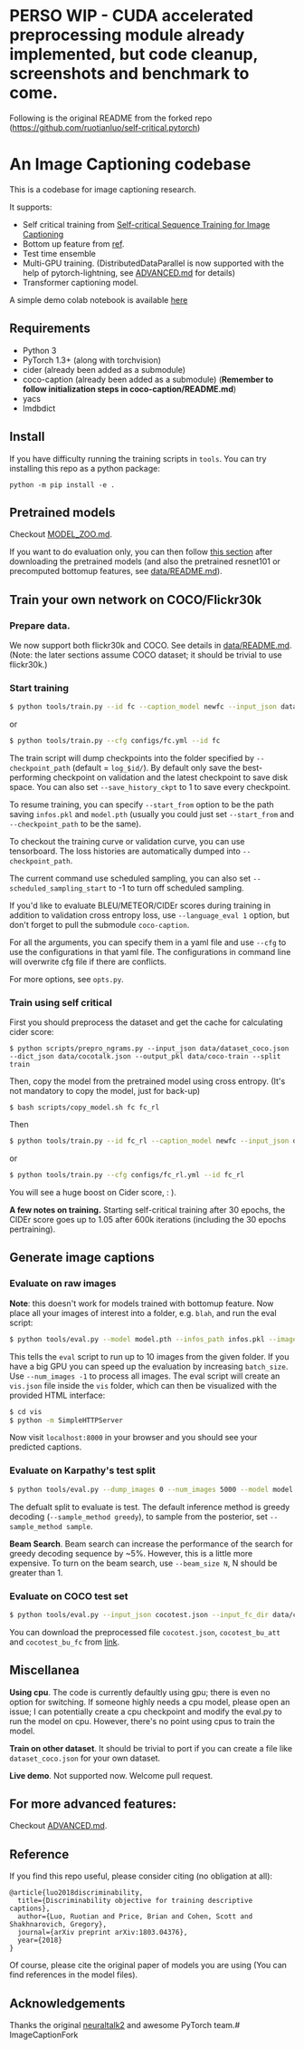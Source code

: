 # PERSO WIP - CUDA accelerated preprocessing module already implemented, but code cleanup, screenshots and benchmark to come.

Following is the original README from the forked repo (https://github.com/ruotianluo/self-critical.pytorch)




# An Image Captioning codebase

This is a codebase for image captioning research.

It supports:
- Self critical training from [Self-critical Sequence Training for Image Captioning](https://arxiv.org/abs/1612.00563)
- Bottom up feature from [ref](https://arxiv.org/abs/1707.07998).
- Test time ensemble
- Multi-GPU training. (DistributedDataParallel is now supported with the help of pytorch-lightning, see [ADVANCED.md](ADVANCED.md) for details)
- Transformer captioning model.

A simple demo colab notebook is available [here](https://colab.research.google.com/github/ruotianluo/ImageCaptioning.pytorch/blob/colab/notebooks/captioning_demo.ipynb)

## Requirements
- Python 3
- PyTorch 1.3+ (along with torchvision)
- cider (already been added as a submodule)
- coco-caption (already been added as a submodule) (**Remember to follow initialization steps in coco-caption/README.md**)
- yacs
- lmdbdict

## Install

If you have difficulty running the training scripts in `tools`. You can try installing this repo as a python package:
```
python -m pip install -e .
```

## Pretrained models

Checkout [MODEL_ZOO.md](MODEL_ZOO.md).

If you want to do evaluation only, you can then follow [this section](#generate-image-captions) after downloading the pretrained models (and also the pretrained resnet101 or precomputed bottomup features, see [data/README.md](data/README.md)).

## Train your own network on COCO/Flickr30k

### Prepare data.

We now support both flickr30k and COCO. See details in [data/README.md](data/README.md). (Note: the later sections assume COCO dataset; it should be trivial to use flickr30k.)

### Start training

```bash
$ python tools/train.py --id fc --caption_model newfc --input_json data/cocotalk.json --input_fc_dir data/cocotalk_fc --input_att_dir data/cocotalk_att --input_label_h5 data/cocotalk_label.h5 --batch_size 10 --learning_rate 5e-4 --learning_rate_decay_start 0 --scheduled_sampling_start 0 --checkpoint_path log_fc --save_checkpoint_every 6000 --val_images_use 5000 --max_epochs 30
```

or 

```bash
$ python tools/train.py --cfg configs/fc.yml --id fc
```

The train script will dump checkpoints into the folder specified by `--checkpoint_path` (default = `log_$id/`). By default only save the best-performing checkpoint on validation and the latest checkpoint to save disk space. You can also set `--save_history_ckpt` to 1 to save every checkpoint.

To resume training, you can specify `--start_from` option to be the path saving `infos.pkl` and `model.pth` (usually you could just set `--start_from` and `--checkpoint_path` to be the same).

To checkout the training curve or validation curve, you can use tensorboard. The loss histories are automatically dumped into `--checkpoint_path`.

The current command use scheduled sampling, you can also set `--scheduled_sampling_start` to -1 to turn off scheduled sampling.

If you'd like to evaluate BLEU/METEOR/CIDEr scores during training in addition to validation cross entropy loss, use `--language_eval 1` option, but don't forget to pull the submodule `coco-caption`.

For all the arguments, you can specify them in a yaml file and use `--cfg` to use the configurations in that yaml file. The configurations in command line will overwrite cfg file if there are conflicts.  

For more options, see `opts.py`. 

<!-- **A few notes on training.** To give you an idea, with the default settings one epoch of MS COCO images is about 11000 iterations. After 1 epoch of training results in validation loss ~2.5 and CIDEr score of ~0.68. By iteration 60,000 CIDEr climbs up to about ~0.84 (validation loss at about 2.4 (under scheduled sampling)). -->

### Train using self critical

First you should preprocess the dataset and get the cache for calculating cider score:
```
$ python scripts/prepro_ngrams.py --input_json data/dataset_coco.json --dict_json data/cocotalk.json --output_pkl data/coco-train --split train
```

Then, copy the model from the pretrained model using cross entropy. (It's not mandatory to copy the model, just for back-up)
```
$ bash scripts/copy_model.sh fc fc_rl
```

Then
```bash
$ python tools/train.py --id fc_rl --caption_model newfc --input_json data/cocotalk.json --input_fc_dir data/cocotalk_fc --input_att_dir data/cocotalk_att --input_label_h5 data/cocotalk_label.h5 --batch_size 10 --learning_rate 5e-5 --start_from log_fc_rl --checkpoint_path log_fc_rl --save_checkpoint_every 6000 --language_eval 1 --val_images_use 5000 --self_critical_after 30 --cached_tokens coco-train-idxs --max_epoch 50 --train_sample_n 5
```

or 
```bash
$ python tools/train.py --cfg configs/fc_rl.yml --id fc_rl
```


You will see a huge boost on Cider score, : ).

**A few notes on training.** Starting self-critical training after 30 epochs, the CIDEr score goes up to 1.05 after 600k iterations (including the 30 epochs pertraining).

## Generate image captions

### Evaluate on raw images

**Note**: this doesn't work for models trained with bottomup feature.
Now place all your images of interest into a folder, e.g. `blah`, and run
the eval script:

```bash
$ python tools/eval.py --model model.pth --infos_path infos.pkl --image_folder blah --num_images 10
```

This tells the `eval` script to run up to 10 images from the given folder. If you have a big GPU you can speed up the evaluation by increasing `batch_size`. Use `--num_images -1` to process all images. The eval script will create an `vis.json` file inside the `vis` folder, which can then be visualized with the provided HTML interface:

```bash
$ cd vis
$ python -m SimpleHTTPServer
```

Now visit `localhost:8000` in your browser and you should see your predicted captions.

### Evaluate on Karpathy's test split

```bash
$ python tools/eval.py --dump_images 0 --num_images 5000 --model model.pth --infos_path infos.pkl --language_eval 1 
```

The defualt split to evaluate is test. The default inference method is greedy decoding (`--sample_method greedy`), to sample from the posterior, set `--sample_method sample`.

**Beam Search**. Beam search can increase the performance of the search for greedy decoding sequence by ~5%. However, this is a little more expensive. To turn on the beam search, use `--beam_size N`, N should be greater than 1.

### Evaluate on COCO test set

```bash
$ python tools/eval.py --input_json cocotest.json --input_fc_dir data/cocotest_bu_fc --input_att_dir data/cocotest_bu_att --input_label_h5 none --num_images -1 --model model.pth --infos_path infos.pkl --language_eval 0
```

You can download the preprocessed file `cocotest.json`, `cocotest_bu_att` and `cocotest_bu_fc` from [link](https://drive.google.com/open?id=1eCdz62FAVCGogOuNhy87Nmlo5_I0sH2J).

## Miscellanea
**Using cpu**. The code is currently defaultly using gpu; there is even no option for switching. If someone highly needs a cpu model, please open an issue; I can potentially create a cpu checkpoint and modify the eval.py to run the model on cpu. However, there's no point using cpus to train the model.

**Train on other dataset**. It should be trivial to port if you can create a file like `dataset_coco.json` for your own dataset.

**Live demo**. Not supported now. Welcome pull request.

## For more advanced features:

Checkout [ADVANCED.md](ADVANCED.md).

## Reference

If you find this repo useful, please consider citing (no obligation at all):

```
@article{luo2018discriminability,
  title={Discriminability objective for training descriptive captions},
  author={Luo, Ruotian and Price, Brian and Cohen, Scott and Shakhnarovich, Gregory},
  journal={arXiv preprint arXiv:1803.04376},
  year={2018}
}
```

Of course, please cite the original paper of models you are using (You can find references in the model files).

## Acknowledgements

Thanks the original [neuraltalk2](https://github.com/karpathy/neuraltalk2) and awesome PyTorch team.#   I m a g e C a p t i o n F o r k 
 
 
